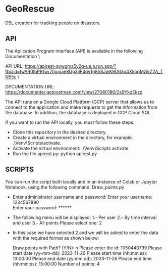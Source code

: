 # GeoRescue
DSL creation for tracking people on disasters.

## API
The Aplication Program Interface (API) is available in the following Documentation \

API URL: https://apirest-qywgms5y2q-ue.a.run.app/?fbclid=IwAR0IbPBfwr7tippjae8Ug3jlF4qv1g8hSJwK9D63o4XkopMzikZ2A_TN55c \

DPCUMENTATION URL: https://documenter.getpostman.com/view/27080186/2s9YkgEkzd 

The API runs on a Google Cloud Platform (GCP) server that allows us to connect to the application and make requests to get the information from the database. In addition, the database is deployed in GCP Cloud SQL.

If you want to run the API locally, you must follow these steps:
- Clone this repository in the desired directory.
- Create a virtual environment in the directory, for example:
.\Venv\Scripts\activate. 
- Activate the virtual environment:
 .\Venv\Scripts activate
- Run the file apirest.py:
python apirest.py

## SCRIPTS

You can run the script both locally and in an instance of Colab or Jupyter Notebook, using the following command:
Draw_points.py
- Enter administrator username and password: 
Enter your username: 1234567890 \
Enter your password: ****** 
- The following menu will be displayed:
   1.- Per user
   2.- By time interval and user
   3.- All points
   Please select one: 2
- In this case we have selected 2 and we will be asked to enter the data with the required format as shown below:

   Draw points with Path? (Y/N): n
   Please enter the id: 1050440799
   Please start date (yy-mm-dd): 2023-11-26
   Please start time (hh:mm:ss): 13:00:00
   Please end date (yy:mm:dd): 2023-11-26
   Please end time (hh:mm:ss): 15:00:00
   Number of points: 4
